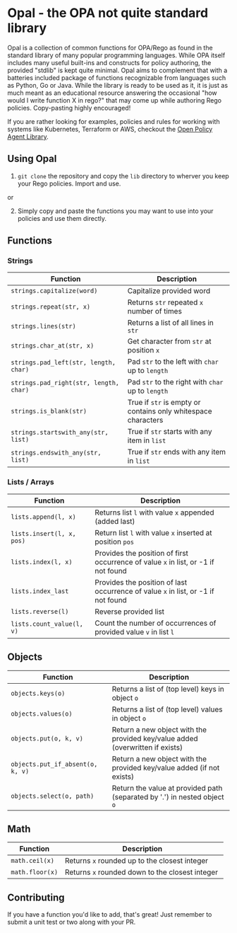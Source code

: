 # Opal - the OPA not quite standard library

Opal is a collection of common functions for OPA/Rego as found in the standard library of many popular programming languages. While OPA itself includes many useful built-ins and constructs for policy authoring, the provided "stdlib" is kept quite minimal. Opal aims to complement that with a batteries included package of functions recognizable from languages such as Python, Go or Java. While the library is ready to be used as it, it is just as much meant as an educational resource answering the occasional "how would I write function X in rego?" that may come up while authoring Rego policies. Copy-pasting highly encouraged!

If you are rather looking for examples, policies and rules for working with systems like Kubernetes, Terraform or AWS, checkout the [Open Policy Agent Library](https://github.com/open-policy-agent/library).

## Using Opal

1. `git clone` the repository and copy the `lib` directory to wherver you keep your Rego policies. Import and use.

or

2. Simply copy and paste the functions you may want to use into your policies and use them directly.

## Functions

### Strings

| Function | Description |
|----------|-------------|
| `strings.capitalize(word)` | Capitalize provided word |
| `strings.repeat(str, x)` | Returns `str` repeated `x` number of times |
| `strings.lines(str)` | Returns a list of all lines in `str` |
| `strings.char_at(str, x)` | Get character from `str` at position `x` |
| `strings.pad_left(str, length, char)` | Pad `str` to the left with `char` up to `length` |
| `strings.pad_right(str, length, char)` | Pad `str` to the right with `char` up to `length` |
| `strings.is_blank(str)` | True if `str` is empty or contains only whitespace characters |
| `strings.startswith_any(str, list)` | True if `str` starts with any item in `list` |
| `strings.endswith_any(str, list)` | True if `str` ends with any item in `list` |

### Lists / Arrays

| Function | Description |
|----------|-------------|
| `lists.append(l, x)` | Returns list `l` with value `x` appended (added last) |
| `lists.insert(l, x, pos)` | Return list `l` with value `x` inserted at position `pos` |
| `lists.index(l, x)` | Provides the position of first occurrence of value `x` in list, or -1 if not found |
| `lists.index_last `| Provides the position of last occurrence of value `x` in list, or -1 if not found |
| `lists.reverse(l)` | Reverse provided list |
| `lists.count_value(l, v)` | Count the number of occurrences of provided value `v` in list `l`|

## Objects

| Function | Description |
|----------|-------------|
| `objects.keys(o)` | Returns a list of (top level) keys in object `o` |
| `objects.values(o)` | Returns a list of (top level) values in object `o` |
| `objects.put(o, k, v)` | Return a new object with the provided key/value added (overwritten if exists) |
| `objects.put_if_absent(o, k, v)` | Return a new object with the provided key/value added (if not exists) |
| `objects.select(o, path)` | Return the value at provided path (separated by '.') in nested object `o` |

## Math

| Function | Description |
|----------|-------------|
| `math.ceil(x)` | Returns `x` rounded up to the closest integer |
| `math.floor(x)` | Returns `x` rounded down to the closest integer |

## Contributing

If you have a function you'd like to add, that's great! Just remember to submit a unit test or two along with your PR.
